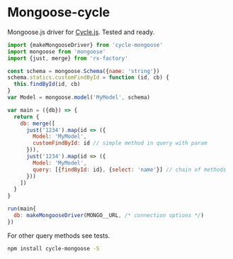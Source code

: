 # Mongoose-cycle
Mongoose.js driver for [Cycle.js](http://cycle.js.org/). Tested and ready.

```js
import {makeMongooseDriver} from 'cycle-mongoose'
import mongoose from 'mongoose'
import {just, merge} from 'rx-factory'

const schema = mongoose.Schema({name: 'string'})
schema.statics.customFindById = function (id, cb) {
  this.findById(id, cb)
}
var Model = mongoose.model('MyModel', schema)

var main = ({db}) => {
  return {
    db: merge([
      just('1234').map(id => ({
        Model: 'MyModel', 
        customFindById: id // simple method in query with param
      })),
      just('1234').map(id => ({
        Model: 'MyModel', 
        query: [{findById: id}, {select: 'name'}] // chain of methods
      }))
    ])
  }
}

run(main{
  db: makeMongooseDriver(MONGO__URL, /* connection options */)
})

```

For other query methods see tests.

```bash
npm install cycle-mongoose -S
```